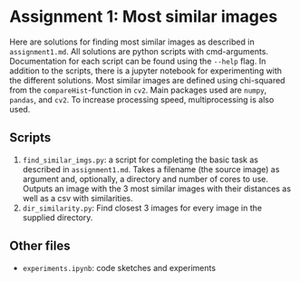 # Assignment 1: Most similar images
Here are solutions for finding most similar images as described in `assignment1.md`. All solutions are python scripts with cmd-arguments. Documentation for each script can be found using the `--help` flag. In addition to the scripts, there is a jupyter notebook for experimenting with the different solutions. Most similar images are defined using chi-squared from the `compareHist`-function in `cv2`. Main packages used are `numpy`, `pandas`, and `cv2`. To increase processing speed, multiprocessing is also used. 

## Scripts
1. `find_similar_imgs.py`: a script for completing the basic task as described in `assignment1.md`. Takes a filename (the source image) as argument and, optionally, a directory and number of cores to use. Outputs an image with the 3 most similar images with their distances as well as a csv with similarities. 
2. `dir_similarity.py`: Find closest 3 images for every image in the supplied directory. 

## Other files
- `experiments.ipynb`: code sketches and experiments
